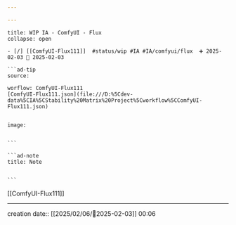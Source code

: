 ```yaml
---

---
```

 
`````ad-example
title: WIP IA - ComfyUI - Flux
collapse: open

- [/] [[ComfyUI-Flux111]]  #status/wip #IA #IA/comfyui/flux  ➕ 2025-02-03 🛫 2025-02-03

```ad-tip
source: 

worflow: ComfyUI-Flux111 
[ComfyUI-Flux111.json](file:///D:%5Cdev-data%5CIA%5CStability%20Matrix%20Project%5Cworkflow%5CComfyUI-Flux111.json)


image:  


```

```ad-note
title: Note
 

```

`````

[[ComfyUI-Flux111]]

---
creation date:: [[2025/02/06/📒2025-02-03]]  00:06

